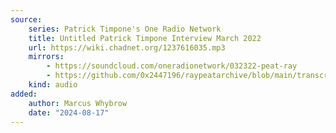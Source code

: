 ```yaml
---
source:
    series: Patrick Timpone's One Radio Network
    title: Untitled Patrick Timpone Interview March 2022 
    url: https://wiki.chadnet.org/1237616035.mp3
    mirrors:
        - https://soundcloud.com/oneradionetwork/032322-peat-ray
        - https://github.com/0x2447196/raypeatarchive/blob/main/transcripts/03.23.22%20Peat%20Ray%20%5B1237616035%5D.vtt
    kind: audio
added:
    author: Marcus Whybrow
    date: "2024-08-17"
---
```

